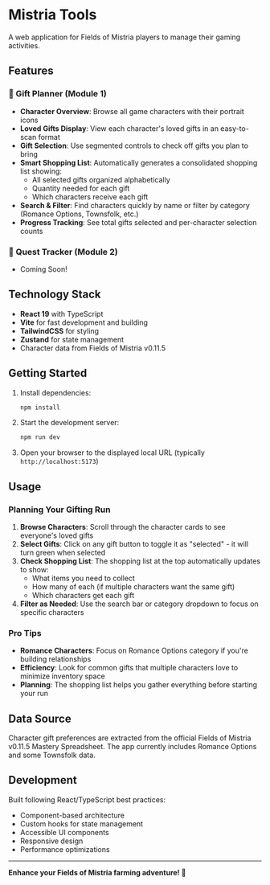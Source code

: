 # Mistria Tools

A web application for Fields of Mistria players to manage their gaming activities.

## Features

### 🎁 Gift Planner (Module 1)

- **Character Overview**: Browse all game characters with their portrait icons
- **Loved Gifts Display**: View each character's loved gifts in an easy-to-scan format
- **Gift Selection**: Use segmented controls to check off gifts you plan to bring
- **Smart Shopping List**: Automatically generates a consolidated shopping list showing:
  - All selected gifts organized alphabetically
  - Quantity needed for each gift
  - Which characters receive each gift
- **Search & Filter**: Find characters quickly by name or filter by category (Romance Options, Townsfolk, etc.)
- **Progress Tracking**: See total gifts selected and per-character selection counts

### 📜 Quest Tracker (Module 2)

- Coming Soon!

## Technology Stack

- **React 19** with TypeScript
- **Vite** for fast development and building
- **TailwindCSS** for styling
- **Zustand** for state management
- Character data from Fields of Mistria v0.11.5

## Getting Started

1. Install dependencies:

   ```bash
   npm install
   ```

2. Start the development server:

   ```bash
   npm run dev
   ```

3. Open your browser to the displayed local URL (typically `http://localhost:5173`)

## Usage

### Planning Your Gifting Run

1. **Browse Characters**: Scroll through the character cards to see everyone's loved gifts
2. **Select Gifts**: Click on any gift button to toggle it as "selected" - it will turn green when selected
3. **Check Shopping List**: The shopping list at the top automatically updates to show:
   - What items you need to collect
   - How many of each (if multiple characters want the same gift)
   - Which characters get each gift
4. **Filter as Needed**: Use the search bar or category dropdown to focus on specific characters

### Pro Tips

- **Romance Characters**: Focus on Romance Options category if you're building relationships
- **Efficiency**: Look for common gifts that multiple characters love to minimize inventory space
- **Planning**: The shopping list helps you gather everything before starting your run

## Data Source

Character gift preferences are extracted from the official Fields of Mistria v0.11.5 Mastery Spreadsheet. The app currently includes Romance Options and some Townsfolk data.

## Development

Built following React/TypeScript best practices:

- Component-based architecture
- Custom hooks for state management
- Accessible UI components
- Responsive design
- Performance optimizations

---

**Enhance your Fields of Mistria farming adventure! 🌾**
